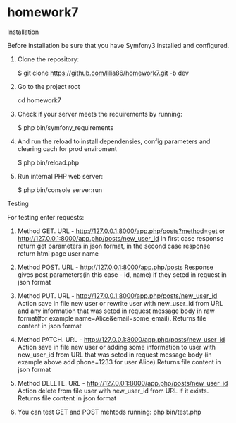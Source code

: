homework7
=========

Installation

Before installation be sure that you have Symfony3 installed and configured.

1. Clone the repository:
 
   $ git clone https://github.com/lilia86/homework7.git -b dev

2. Go to the project root

   cd homework7

3. Check if your server meets the requirements by running:

   $ php bin/symfony_requirements

4. And run the reload to install dependensies, config parameters and clearing cach for prod enviroment

   $ php bin/reload.php
   
5. Run internal PHP web server:

   $ php bin/console server:run

Testing

For testing enter requests:

1. Method GET. URL - http://127.0.0.1:8000/app.php/posts?method=get or http://127.0.0.1:8000/app.php/posts/new_user_id
   In first case response return get parameters in json format, in the second case response return html page user name

2. Method POST. URL - http://127.0.0.1:8000/app.php/posts
   Response gives post parameters(in this case - id, name) if they seted in request in json format
   
3. Method PUT. URL - http://127.0.0.1:8000/app.php/posts/new_user_id
   Action save in file new user or rewrite user with new_user_id from URL and any information that 
   was seted in request message body in raw format(for example name=Alice&email=some_email). Returns file content in json format
   
4. Method PATCH. URL - http://127.0.0.1:8000/app.php/posts/new_user_id
   Action save in file new user or adding some information to user with new_user_id from URL that 
   was seted in request message body (in example above add phone=1233 for user Alice).Returns file content in json format 
      
5. Method DELETE. URL - http://127.0.0.1:8000/app.php/posts/new_user_id
   Action delete from file user with new_user_id from URL if it exists. Returns file content in json format  
      
6. You can test GET and POST mehtods running:
      php bin/test.php